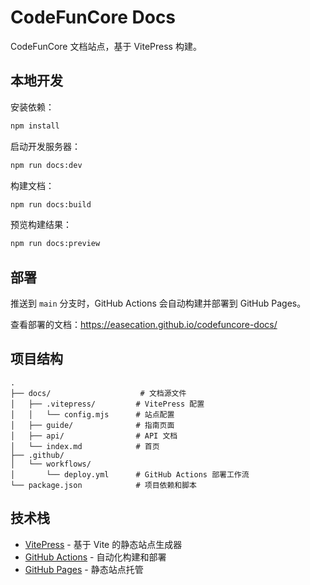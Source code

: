# CodeFunCore Docs

CodeFunCore 文档站点，基于 VitePress 构建。

## 本地开发

安装依赖：

```bash
npm install
```

启动开发服务器：

```bash
npm run docs:dev
```

构建文档：

```bash
npm run docs:build
```

预览构建结果：

```bash
npm run docs:preview
```

## 部署

推送到 `main` 分支时，GitHub Actions 会自动构建并部署到 GitHub Pages。

查看部署的文档：https://easecation.github.io/codefuncore-docs/

## 项目结构

```
.
├── docs/                    # 文档源文件
│   ├── .vitepress/         # VitePress 配置
│   │   └── config.mjs      # 站点配置
│   ├── guide/              # 指南页面
│   ├── api/                # API 文档
│   └── index.md            # 首页
├── .github/
│   └── workflows/
│       └── deploy.yml      # GitHub Actions 部署工作流
└── package.json            # 项目依赖和脚本
```

## 技术栈

- [VitePress](https://vitepress.dev/) - 基于 Vite 的静态站点生成器
- [GitHub Actions](https://github.com/features/actions) - 自动化构建和部署
- [GitHub Pages](https://pages.github.com/) - 静态站点托管